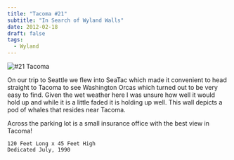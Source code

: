 ```yaml
---
title: "Tacoma #21"
subtitle: "In Search of Wyland Walls"
date: 2012-02-18
draft: false
tags:
  - Wyland
---
```


![#21 Tacoma](../images/21-tacoma.jpg)

On our trip to Seattle we flew into SeaTac which made it convenient to head straight to Tacoma to see Washington Orcas which turned out to be very easy to find. Given the wet weather here I was unsure how well it would hold up and while it is a little faded it is holding up well. This wall depicts a pod of whales that resides near Tacoma.

Across the parking lot is a small insurance office with the best view in Tacoma!

```
120 Feet Long x 45 Feet High
Dedicated July, 1990
```